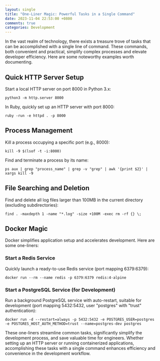 ```yaml
---
layout: single
title: "One-Liner Magic: Powerful Tasks in a Single Command"
date: 2023-11-04 22:53:00 +0800
comments: true
categories: Development
---
```


In the vast realm of technology, there exists a treasure trove of tasks that can be accomplished with a single line of command. These commands, both convenient and practical, simplify complex processes and elevate developer efficiency. Here are some noteworthy examples worth documenting.

## Quick HTTP Server Setup

Start a local HTTP server on port 8000 in Python 3.x:

    python3 -m http.server 8000

In Ruby, quickly set up an HTTP server with port 8000:

    ruby -run -e httpd . -p 8000  

## Process Management

Kill a process occupying a specific port (e.g., 8000):

    kill -9 $(lsof -t -i:8000)

Find and terminate a process by its name:

    ps aux | grep "process_name" | grep -v "grep" | awk '{print $2}' | xargs kill -9

## File Searching and Deletion

Find and delete all log files larger than 100MB in the current directory (excluding subdirectories):

    find . -maxdepth 1 -name "*.log" -size +100M -exec rm -rf {} \;

## Docker Magic

Docker simplifies application setup and accelerates development. Here are some one-liners:

### Start a Redis Service

Quickly launch a ready-to-use Redis service (port mapping 6379:6379):

    docker run --rm --name redis -p 6379:6379 redis:4-alpine

### Start a PostgreSQL Service (for Development)

Run a background PostgreSQL service with auto-restart, suitable for development (port mapping 5432:5432, user "postgres" with "trust" authentication):
    
    docker run -d --restart=always -p 5432:5432 -e POSTGRES_USER=postgres -e POSTGRES_HOST_AUTH_METHOD=trust --name=postgres-dev postgres


These one-liners streamline common tasks, significantly simplify the development process, and save valuable time for engineers. Whether setting up an HTTP server or running containerized applications, accomplishing these tasks with a single command enhances efficiency and convenience in the development workflow.